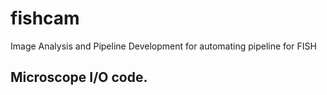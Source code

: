 # fishcam
Image Analysis and Pipeline Development for automating pipeline for FISH

## Microscope I/O code.
